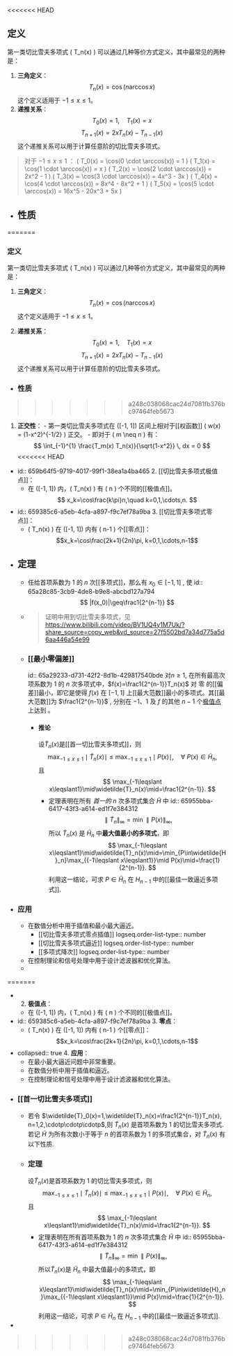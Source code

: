 <<<<<<< HEAD
## 定义
第一类切比雪夫多项式 \( T_n(x) \) 可以通过几种等价方式定义，其中最常见的两种是：
1. **三角定义**：
$$ T_n(x) = \cos(n \arccos x) $$
这个定义适用于 $-1 \leq x \leq 1$。
2. **递推关系**：
$$ T_0(x) = 1, \quad T_1(x) = x $$
$$ T_{n+1}(x) = 2x T_n(x) - T_{n-1}(x) $$
这个递推关系可以用于计算任意阶的切比雪夫多项式。
>  对于 $-1 \leq x \leq 1$ ：
 \( T_0(x) = \cos(0 \cdot \arccos(x)) = 1 \)
\( T_1(x) = \cos(1 \cdot \arccos(x)) = x \)
\( T_2(x) = \cos(2 \cdot \arccos(x)) = 2x^2 - 1 \)
\( T_3(x) = \cos(3 \cdot \arccos(x)) = 4x^3 - 3x \)
\( T_4(x) = \cos(4 \cdot \arccos(x)) = 8x^4 - 8x^2 + 1 \)
\( T_5(x) = \cos(5 \cdot \arccos(x)) = 16x^5 - 20x^3 + 5x \)
- ## 性质
=======
### 定义
第一类切比雪夫多项式 \( T_n(x) \) 可以通过几种等价方式定义，其中最常见的两种是：

1. **三角定义**：
 $$ T_n(x) = \cos(n \arccos x) $$
 这个定义适用于 $-1 \leq x \leq 1$。

2. **递推关系**：
 $$ T_0(x) = 1, \quad T_1(x) = x $$
 $$ T_{n+1}(x) = 2x T_n(x) - T_{n-1}(x) $$
 这个递推关系可以用于计算任意阶的切比雪夫多项式。
- ### 性质
>>>>>>> a248c038068cac24d7081fb376bc97464feb5673
  1. **正交性**：
	- 第一类切比雪夫多项式在 \([-1, 1]\) 区间上相对于[[权函数]] \( w(x) = (1-x^2)^{-1/2} \) 正交。
	- 即对于 \( m \neq n \) 有：
	  $$ \int_{-1}^{1} \frac{T_m(x) T_n(x)}{\sqrt{1-x^2}} \, dx = 0 $$
<<<<<<< HEAD
- id:: 659b64f5-9719-4017-99f1-38ea1a4ba465
  2. [[切比雪夫多项式极值点]]：
	- 在 \([-1, 1]\) 内，\( T_n(x) \) 有 \( n \) 个不同的[[极值点]]。
	  $$
	  x_k=\cos\frac{k\pi}n,\quad k=0,1,\cdots,n.
	  $$
- id:: 659385c6-a5eb-4cfa-a897-f9c7ef78a9ba
  3. [[切比雪夫多项式零点]]：
	- \( T_n(x) \) 在 \([-1, 1]\) 内有 \( n-1 \) 个[[零点]]：
	  $$x_k=\cos\frac{2k+1}{2n}\pi, k=0,1,\cdots,n-1$$
- ## 定理
	- 任给首项系数为 $1$ 的 $n$ 次[[多项式]]，那么有 $x_0\in [-1,1]$ ,  使
	  id:: 65a28c85-3cb9-4de8-b9e8-abcbd127a794
	  $$
	  |f(x_0)|\geq\frac1{2^{n-1}}
	  $$
	- > 证明中用到切比雪夫多项式，见 https://www.bilibili.com/video/BV1UQ4y1M7Uk/?share_source=copy_web&vd_source=27f5502bd7a34d775a5d6aa446a54e99
	- ### [[最小零偏差]]
	  id:: 65a29233-d731-42f2-8d1b-429817540bde
	  对$n\geq1$, 在所有最高次项系数为 $1$ 的 $n$ 次多项式中，$f(x)=\frac1{2^{n-1}}T_n(x)$ 对 零 的[[偏差]]最小，即它是使得 $f(x)$ 在 $[-1,1]$ 上[[最大范数]]最小的多项式。其[[最大范数]]为 $\frac1{2^{n-1}}$ , 分别在 $-1$、$1$ 及 $f$ 的其他 $n-1$ 个[极值点]([[切比雪夫多项式极值点]])上达到 。
		- #### 推论
		  设$\widetilde{T}_n(x)$是[[首一切比雪夫多项式]]，则
		  $$
		  \max_{-1\leqslant x\leqslant1}\mid\widetilde{T}_n(x)\mid\leqslant\max_{-1\leqslant x\leqslant1}\mid P(x)\mid,\quad\forall\:P(x)\in\widetilde{H}_n,
		  $$
		  且
		  $$
		  \max_{-1\leqslant x\leqslant1}\mid\widetilde{T}_n(x)\mid=\frac1{2^{n-1}}.
		  $$
			- 定理表明在所有 *首一的* $n$ 次多项式集合 $\widetilde{H}$ 中
			  id:: 65955bba-6417-43f3-a614-ed1f7e384312
			  $$\parallel\widetilde{T}_n\parallel_\infty=\min\parallel P(x)\parallel_\infty,$$
			  所以 $\widetilde{T}_n(x)$ 是 $\widetilde{H}_n$ 中**最大值最小的多项式**，即
			  $$
			  \max_{-1\leqslant x\leqslant1}\mid\widetilde{T}_n(x)\mid=\min_{P\in\widetilde{H}_n}\max_{{-1\leqslant x\leqslant1}}\mid P(x)\mid=\frac{1}{2^{n-1}}.
			  $$
			  利用这一结论，可求 $P\in\widetilde{H}_n$ 在 $H_{n-1}$ 中的[[最佳一致逼近多项式]].
- ### 应用
	- 在数值分析中用于插值和最小最大逼近。
		- [[切比雪夫多项式零点插值]]
		  logseq.order-list-type:: number
		- [[切比雪夫多项式逼近]]
		  logseq.order-list-type:: number
		- [[多项式降次]]
		  logseq.order-list-type:: number
	- 在控制理论和信号处理中用于设计滤波器和优化算法。
	-
=======
- 2. **极值点**：
	- 在 \([-1, 1]\) 内，\( T_n(x) \) 有 \( n \) 个不同的[[极值点]]。
- id:: 659385c6-a5eb-4cfa-a897-f9c7ef78a9ba
  3. **零点**：
	- \( T_n(x) \) 在 \([-1, 1]\) 内有 \( n-1 \) 个[[零点]]：
	  $$x_k=\cos\frac{2k+1}{2n}\pi, k=0,1,\cdots,n-1$$
- collapsed:: true
  4. **应用**：
	- 在最小最大逼近问题中非常重要。
	- 在数值分析中用于插值和逼近。
	- 在控制理论和信号处理中用于设计滤波器和优化算法。
- ### [[首一切比雪夫多项式]]
	- 若令 $\widetilde{T}_0(x)=1,\widetilde{T}_n(x)=\frac1{2^{n-1}}T_n(x), n=1,2,\cdotp\cdotp\cdotp$,则 $\widetilde{T}_n(x)$ 是首项系数为 $1$ 的切比雪夫多项式. 若记 $\tilde{H}$ 为所有次数小于等于 $n$ 的首项系数为 1 的多项式集合，对 $\widetilde{T}_n(x)$ 有以下性质.
	- ### 定理
	  设$\widetilde{T}_n(x)$是首项系数为 1 的切比雪夫多项式，则
	  $$
	  \max_{-1\leqslant x\leqslant1}\mid\widetilde{T}_n(x)\mid\leqslant\max_{-1\leqslant x\leqslant1}\mid P(x)\mid,\quad\forall\:P(x)\in\widetilde{H}_n,
	  $$
	  且
	  $$
	  \max_{-1\leqslant x\leqslant1}\mid\widetilde{T}_n(x)\mid=\frac1{2^{n-1}}.
	  $$
		- 定理表明在所有首项系数为 $1$ 的 $n$ 次多项式集合 $\widetilde{H}$ 中
		  id:: 65955bba-6417-43f3-a614-ed1f7e384312
		  $$\parallel\widetilde{T}_n\parallel_\infty=\min\parallel P(x)\parallel_\infty,$$
		  所以$\widetilde{T}_n(x)$是 $\widetilde{H}_n$ 中最大值最小的多项式，即
		  $$
		  \max_{-1\leqslant x\leqslant1}\mid\widetilde{T}_n(x)\mid=\min_{P\in\widetilde{H}_n}\max_{{-1\leqslant x\leqslant1}}\mid P(x)\mid=\frac{1}{2^{n-1}}.
		  $$
		  利用这一结论，可求 $P\in\widetilde{H}_n$ 在 $H_{n-1}$ 中的[[最佳一致逼近多项式]].
-
>>>>>>> a248c038068cac24d7081fb376bc97464feb5673
